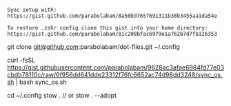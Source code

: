 ```/bin/bash
Sync setup with:
https://gist.github.com/parabolabam/8a50bd7657691311b38b3455aa1da54e

To restore .zshr config clone this gist into your home directory:
https://gist.github.com/parabolabam/81c208bfac6979e1a762b7d7fb126353

```

git clone git@github.com:parabolabam/dot-files.git ~/.config

curl -fsSL https://gist.githubusercontent.com/parabolabam/9628ac3afae6984fd77e03cbdb78110c/raw/6f956dd641dde23312f76fc6652ac74d98dd3248/sync_os.sh | bash sync_os.sh

cd ~/.config
stow . // or stow . --adopt
